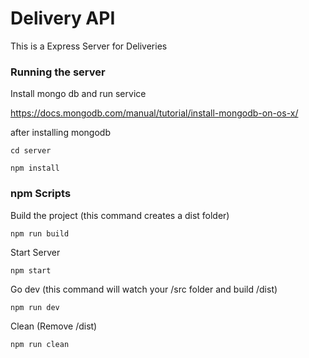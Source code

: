 # Delivery API

This is a Express Server for Deliveries

### Running the server

Install mongo db and run service

https://docs.mongodb.com/manual/tutorial/install-mongodb-on-os-x/

after installing mongodb

`cd server`


`npm install`


### npm Scripts

Build the project (this command creates a dist folder)

`npm run build`


Start Server

`npm start`


Go dev (this command will watch your /src folder and build /dist)

`npm run dev`


Clean (Remove /dist)

`npm run clean`

